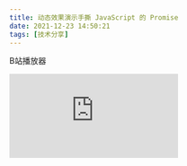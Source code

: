 ```yaml
---
title: 动态效果演示手撕 JavaScript 的 Promise
date: 2021-12-23 14:50:21
tags: [技术分享]
---
```


B站播放器


<!-- more -->

<iframe src="https://player.bilibili.com/player.html?aid=635094090&bvid=BV1Sb4y1v7Ye&cid=466473798&page=1" scrolling="no" border="0" frameborder="no" framespacing="0" allowfullscreen="true"> </iframe>
